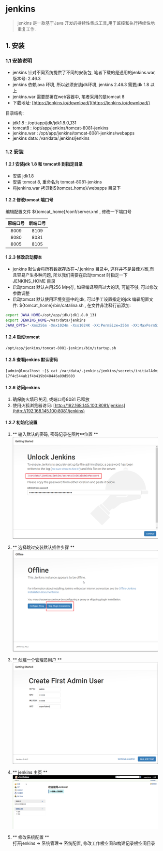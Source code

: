 # jenkins

> jenkins 是一款基于Java 开发的持续性集成工具,用于监控和执行持续性地重复工作.

## 1. 安装

### 1.1 安装说明

* jenkins 针对不同系统提供了不同的安装包, 笔者下载的是通用的jenkins.war, 版本号: 2.46.3
* jenkins 依赖java 环境, 所以必须安装jdk环境, jenkins 2.46.3 需要jdk 1.8 以上
* jenkins.war 需要部署在web容器中, 笔者采用的是tomcat 8
* 下载地址: [https://jenkins.io/download/](https://jenkins.io/download/)

目录结构:

* jdk1.8 : /opt/app/jdk/jdk1.8.0\_131
* tomcat8 : /opt/app/jenkins/tomcat-8081-jenkins
* jenkins.war : /opt/app/jenkins/tomcat-8081-jenkins/webapps
* jenkins data: /var/data/.jenkins/jenkins

### 1.2 安装

#### 1.2.1 安装jdk 1.8 和 tomcat8 到指定目录

* 安装 jdk1.8
* 安装 tomcat 8, 重命名为 tomcat-8081-jenkins
* 将jenkins.war 拷贝到${tomcat\_home}/webapps 目录下

#### 1.2.2 修改tomcat 端口号

编辑配置文件 ${tomcat\_home}/conf/server.xml , 修改一下端口号

| 原端口号 | 新端口号 |
| :---: | :---: |
| 8009 | 8109 |
| 8080 | 8081 |
| 8005 | 8105 |

#### 1.2.3 修改启动脚本

* jenkins 默认会将所有数据存放在~/.jenkins 目录中, 这样并不是最佳方案,而且容易产生多种问题, 所以我们需要在启动tomcat 时指定一下JENKINS_HOME 目录
* 启动tomcat 默认占用256 M内存, 如果编译项目过大的话, 可能不够, 可以修改参数调整
* 启动tomcat 默认使用环境变量中的jdk, 可以手工设置指定的jdk 
  编辑配置文件: ${tomcat_home}/bin/catalina.sh , 在文件非注释行前添加:

```bash
export JAVA_HOME=/opt/app/jdk/jdk1.8.0_131  
export JENKINS_HOME=/var/data/jenkins  
JAVA_OPTS="-Xms256m -Xmx1024m -Xss1024K -XX:PermSize=256m -XX:MaxPermSize=256m"
```

#### 1.2.4 启动tomcat

```bash
/opt/app/jenkins/tomcat-8081-jenkins/bin/startup.sh
```

#### 1.2.5 查看jenkins 默认密码

```bash
[admin@localhost ~]$ cat /var/data/.jenkins/jenkins/secrets/initialAdminPassword
17f4c544ab1f4b419b048446a09d5603
```

#### 1.2.6 访问jenkins

1. 确保防火墙已关闭, 或端口号8081 已释放
2. 使用火狐浏览器访问: [http://192.168.145.100:8081/jenkins](http://192.168.145.100:8081/jenkins)

#### 1.2.7 初始化设置

1. ** 输入默认的密码, 密码记录在图片中位置 **  
 ![](/assets/jenkins_2017-06-19_144426.png)

2. ** 选择跳过安装默认插件步骤 **  
   ![](/assets/jenkins_2017-06-06_170031.png)

3. ** 创建一个管理员用户 **  
   ![](/assets/jenkins_2017-06-19_135705.png)

4. ** jenkins 主页 **  
   ![](/assets/jenkins_2017-06-06_170430.png)

5. ** 修改系统配置 **  
   打开jenkins -&gt; 系统管理-&gt; 系统配置, 修改工作根空间和构建记录根空间目录



